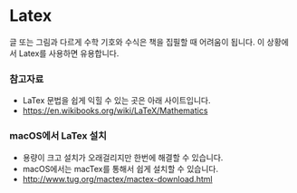 # Latex
글 또는 그림과 다르게 수학 기호와 수식은 책을 집필할 때 어려움이 됩니다.
이 상황에서 Latex를 사용하면 유용합니다.

### 참고자료
- LaTex 문법을 쉽게 익힐 수 있는 곳은 아래 사이트입니다.
- https://en.wikibooks.org/wiki/LaTeX/Mathematics

### macOS에서 LaTex 설치
- 용량이 크고 설치가 오래걸리지만 한번에 해결할 수 있습니다.
- macOS에서는 macTex를 통해서 쉽게 설치할 수 있습니다.
- http://www.tug.org/mactex/mactex-download.html
